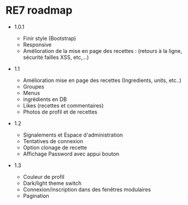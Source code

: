# RE7 roadmap
* 1.0.1
	* Finir style (Bootstrap)
	* Responsive
    * Amélioration de la mise en page des recettes : (retours à la ligne, sécurité failles XSS, etc,...)
  

* 1.1
	* Amélioration mise en page des recettes (Ingredients, units, etc..)
	* Groupes
	* Menus
    * ingrédients en DB
	* Likes (recettes et commentaires)
	* Photos de profil et de recettes
  

* 1.2
	* Signalements et Espace d'administration
    * Tentatives de connexion
    * Option clonage de recette
    * Affichage Password avec appui bouton


* 1.3
    * Couleur de profil
    * Dark/light theme switch
    * Connexion/inscription dans des fenêtres modulaires
    * Pagination